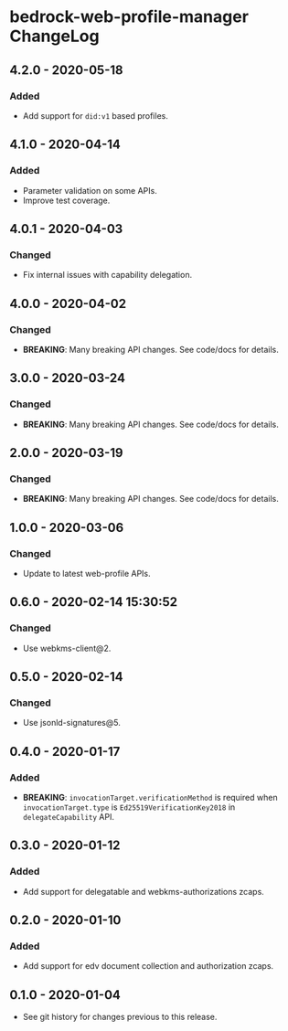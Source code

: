 # bedrock-web-profile-manager ChangeLog

## 4.2.0 - 2020-05-18

### Added
- Add support for `did:v1` based profiles.

## 4.1.0 - 2020-04-14

### Added
- Parameter validation on some APIs.
- Improve test coverage.

## 4.0.1 - 2020-04-03

### Changed
- Fix internal issues with capability delegation.

## 4.0.0 - 2020-04-02

### Changed
- **BREAKING**: Many breaking API changes. See code/docs for details.

## 3.0.0 - 2020-03-24

### Changed
- **BREAKING**: Many breaking API changes. See code/docs for details.

## 2.0.0 - 2020-03-19

### Changed
- **BREAKING**: Many breaking API changes. See code/docs for details.

## 1.0.0 - 2020-03-06

### Changed
- Update to latest web-profile APIs.

## 0.6.0 - 2020-02-14 15:30:52

### Changed
- Use webkms-client@2.

## 0.5.0 - 2020-02-14

### Changed
- Use jsonld-signatures@5.

## 0.4.0 - 2020-01-17

### Added
- **BREAKING**: `invocationTarget.verificationMethod` is required when
  `invocationTarget.type` is `Ed25519VerificationKey2018` in
  `delegateCapability` API.

## 0.3.0 - 2020-01-12

### Added
- Add support for delegatable and webkms-authorizations zcaps.

## 0.2.0 - 2020-01-10

### Added
- Add support for edv document collection and authorization zcaps.

## 0.1.0 - 2020-01-04

- See git history for changes previous to this release.
